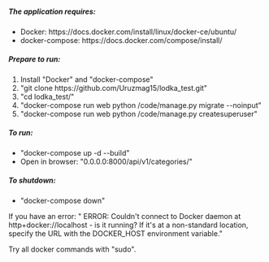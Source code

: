 
##### The application requires:
<ul>
    <li>Docker: https://docs.docker.com/install/linux/docker-ce/ubuntu/</li>
    <li>docker-compose: https://docs.docker.com/compose/install/</li>
</ul>

##### Prepare to run:
<ol>
    <li>Install "Docker" and "docker-compose"</li>
    <li>"git clone https://github.com/Uruzmag15/lodka_test.git"</li>
    <li>"cd lodka_test/"</li>
    <li>"docker-compose run web python /code/manage.py migrate --noinput"</li>
    <li>"docker-compose run web python /code/manage.py createsuperuser"</li>
</ol>

##### To run:
<ul>
    <li>"docker-compose up -d --build"</li>
    <li>Open in browser: "0.0.0.0:8000/api/v1/categories/"</li>
</ul>

##### To shutdown:
<ul>
    <li>"docker-compose down"</li>
</ul>

If you have an error: 
"
ERROR: Couldn't connect to Docker daemon at http+docker://localhost - is it running?
If it's at a non-standard location, specify the URL with the DOCKER_HOST environment variable." 

Try all docker commands with "sudo".
